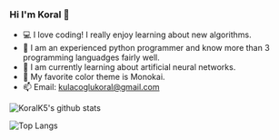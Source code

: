 ### Hi I'm Koral 👋

- 💻 I love coding! I really enjoy learning about new algorithms.
- 🐍 I am an experienced python programmer and know more than 3 programming languadges fairly well.
- 🧠 I am currently learning about artificial neural networks.
- 🤔 My favorite color theme is Monokai.
- 📫 Email: [kulacoglukoral@gmail.com](kulacoglukoral@gmail.com)

![KoralK5's github stats](https://github-readme-stats.vercel.app/api?username=KoralK5&show_icons=true&theme=onedark)

![Top Langs](https://github-readme-stats.vercel.app/api/top-langs/?username=KoralK5&show_icons=true&theme=onedark)
